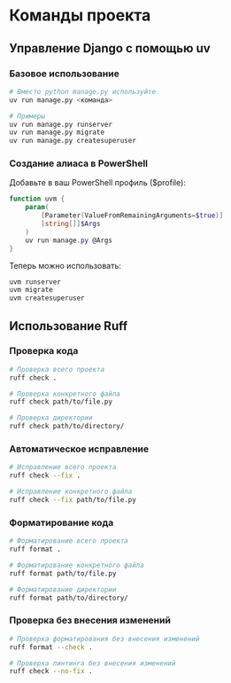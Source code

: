 # Команды проекта

## Управление Django с помощью uv

### Базовое использование

```bash
# Вместо python manage.py используйте
uv run manage.py <команда>

# Примеры
uv run manage.py runserver
uv run manage.py migrate
uv run manage.py createsuperuser
```

### Создание алиаса в PowerShell

Добавьте в ваш PowerShell профиль ($profile):

```powershell
function uvm {
    param(
        [Parameter(ValueFromRemainingArguments=$true)]
        [string[]]$Args
    )
    uv run manage.py @Args
}
```

Теперь можно использовать:

```powershell
uvm runserver
uvm migrate
uvm createsuperuser
```

## Использование Ruff

### Проверка кода

```bash
# Проверка всего проекта
ruff check .

# Проверка конкретного файла
ruff check path/to/file.py

# Проверка директории
ruff check path/to/directory/
```

### Автоматическое исправление

```bash
# Исправление всего проекта
ruff check --fix .

# Исправление конкретного файла
ruff check --fix path/to/file.py
```

### Форматирование кода

```bash
# Форматирование всего проекта
ruff format .

# Форматирование конкретного файла
ruff format path/to/file.py

# Форматирование директории
ruff format path/to/directory/
```

### Проверка без внесения изменений

```bash
# Проверка форматирования без внесения изменений
ruff format --check .

# Проверка линтинга без внесения изменений
ruff check --no-fix .
```
